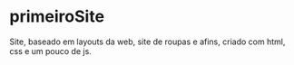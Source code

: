# primeiroSite
Site, baseado em layouts da web, site de roupas e afins, criado com html, css e um pouco de js.

